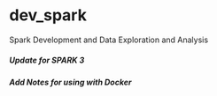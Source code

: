 # dev_spark
Spark Development and Data Exploration and Analysis

##### Update for SPARK 3

##### Add Notes for using with Docker

